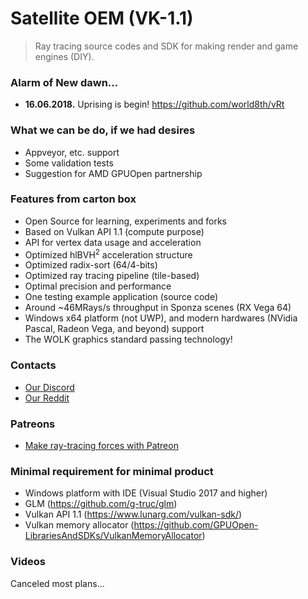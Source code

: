 # Satellite OEM (VK-1.1)

> Ray tracing source codes and SDK for making render and game engines (DIY). 


### Alarm of New dawn... 

* **16.06.2018.** Uprising is begin! https://github.com/world8th/vRt

### What we can be do, if we had desires

* Appveyor, etc. support 
* Some validation tests
* Suggestion for AMD GPUOpen partnership

### Features from carton box

* Open Source for learning, experiments and forks 
* Based on Vulkan API 1.1 (compute purpose)
* API for vertex data usage and acceleration
* Optimized hlBVH<sup>2</sup> acceleration structure 
* Optimized radix-sort (64/4-bits)
* Optimized ray tracing pipeline (tile-based)
* Optimal precision and performance 
* One testing example application (source code)
* Around ~46MRays/s throughput in Sponza scenes (RX Vega 64)
* Windows x64 platform (not UWP), and modern hardwares (NVidia Pascal, Radeon Vega, and beyond) support
* The WOLK graphics standard passing technology!

### Contacts 

* [Our Discord](https://discordapp.com/invite/HFfADHH)
* [Our Reddit](https://www.reddit.com/user/elviras9t/)

### Patreons

* [Make ray-tracing forces with Patreon](https://www.patreon.com/ray_tracing_forces)

### Minimal requirement for minimal product

* Windows platform with IDE (Visual Studio 2017 and higher)
* GLM (https://github.com/g-truc/glm)
* Vulkan API 1.1 (https://www.lunarg.com/vulkan-sdk/)
* Vulkan memory allocator (https://github.com/GPUOpen-LibrariesAndSDKs/VulkanMemoryAllocator)

### Videos 

Canceled most plans... 
